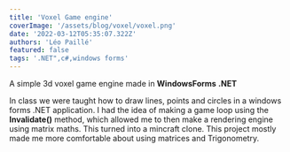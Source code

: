 ```yaml
---
title: 'Voxel Game engine'
coverImage: '/assets/blog/voxel/voxel.png'
date: '2022-03-12T05:35:07.322Z'
authors: 'Léo Paillé'
featured: false
tags: '.NET",c#,windows forms'
---
```


A simple 3d voxel game engine made in **WindowsForms** **.NET**

In class we were taught how to draw lines, points and circles in a windows forms .NET application. I had the idea of making a game loop using the **Invalidate()** method, which allowed me to then make a rendering engine using matrix maths. This turned into a mincraft clone. This project mostly made me more comfortable about using matrices and Trigonometry.
